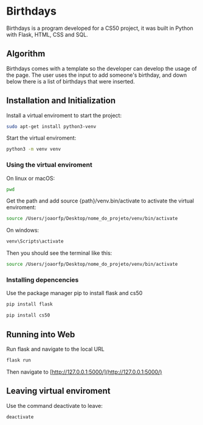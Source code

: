 # Birthdays

Birthdays is a program developed for a CS50 project, it was built in Python with Flask, HTML, CSS and SQL.

## Algorithm

Birthdays comes with a template so the developer can develop the usage of the page.
The user uses the input to add someone's birthday, and down below there is a list of birthdays that were inserted.

## Installation and Initialization

Install a virtual enviroment to start the project:
```bash
sudo apt-get install python3-venv  
```

Start the virtual enviroment:
```bash
python3 -m venv venv 
```

### Using the virtual enviroment

On linux or macOS:
```bash
pwd  
```

Get the path and add source {path}/venv.bin/activate to activate the virtual enviroment:
```bash
source /Users/joaorfp/Desktop/nome_do_projeto/venv/bin/activate
```

On windows:
```bash
venv\Scripts\activate
```

Then you should see the terminal like this:
```bash
source /Users/joaorfp/Desktop/nome_do_projeto/venv/bin/activate
```

### Installing depencencies

Use the package manager pip to install flask and cs50
```bash
pip install flask
```
```bash
pip install cs50
```


## Running into Web 

Run flask and navigate to the local URL
```bash
flask run
```
Then navigate to [http://127.0.0.1:5000/](http://127.0.0.1:5000/)

## Leaving virtual enviroment

Use the command deactivate to leave:
```bash
deactivate
```